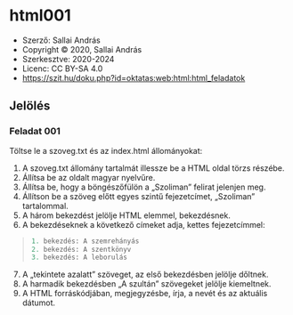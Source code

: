 # html001

* Szerző: Sallai András
* Copyright © 2020, Sallai András
* Szerkesztve: 2020-2024
* Licenc: CC BY-SA 4.0
* https://szit.hu/doku.php?id=oktatas:web:html:html_feladatok

## Jelölés
### Feladat 001

Töltse le a szoveg.txt és az index.html állományokat:

1. A szoveg.txt állomány tartalmát illessze be a HTML oldal törzs részébe.
2. Állítsa be az oldalt magyar nyelvűre.
3. Állítsa be, hogy a böngészőfülön a „Szoliman” felirat jelenjen meg.
4. Állítson be a szöveg előtt egyes szintű fejezetcímet, „Szoliman” tartalommal.
5. A három bekezdést jelölje HTML elemmel, bekezdésnek.
6. A bekezdéseknek a következő címeket adja, kettes fejezetcímmel:
>``` python linenums="1"
>1. bekezdés: A szemrehányás
>2. bekezdés: A szentkönyv
>3. bekezdés: A leborulás
>```
7. A „tekintete azalatt” szöveget, az első bekezdésben jelölje dőltnek.
8. A harmadik bekezdésben „A szultán” szövegeket jelölje kiemeltnek.
9. A HTML forráskódjában, megjegyzésbe, írja, a nevét és az aktuális dátumot.

